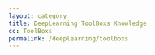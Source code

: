 ```yaml
---
layout: category
title: DeepLearning ToolBoxs Knowledge
cc: ToolBoxs
permalink: /deeplearning/toolboxs
---
```

